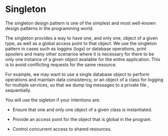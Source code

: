 
# Singleton

The singleton design pattern is one of the simplest and most well-known design patterns in the programming world.

The singleton provides a way to have one, and only one, object of a given type, as well as a global access point to that object. We use the singleton pattern in cases such as loggins (logs) or database operations, print spoolers and many other scenarios where it is necessary for there to be only one instance of a given object available for the entire application. This is to avoid conflicting requests for the same resource.

For example, we may want to use a single database object to perform operations and maintain data consistency, or an object of a class for logging for multiple services, so that we dump log messages to a private file , sequentially.

You will use the sigleton if your intentions are:

- Ensure that one and only one object of a given class is instantiated.

- Provide an access point for the object that is global in the program.

- Control concurrent access to shared resources.
